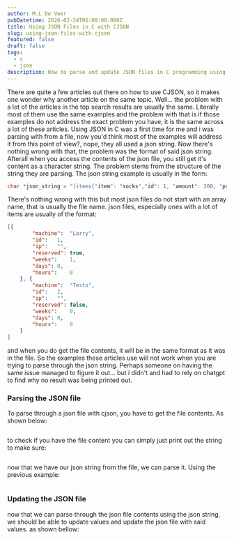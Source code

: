 ```yaml
---
author: M.L De Veer
pubDatetime: 2026-02-24T06:00:00.000Z
title: Using JSON Files in C with CJSON 
slug: using-json-files-with-cjson
featured: false
draft: false
tags:
  - c
  - json
description: How to parse and update JSON files in C programming using CJSON.
---
```


There are quite a few articles out there on how to use CJSON, so it makes one wonder why another article on the same topic. Well... the problem with a lot of the articles in the top search results are usually the same. Literally most of them use the same examples and the problem with that is if those examples do not address the exact problem you have, it is the same across a lot of these articles. Using JSON in C was a first time for me and i was parsing with from a file, now you'd think most of the examples will address it from this point of view?, nope, they all used a json string. Now there's nothing wrong with that, the problem was the format of said json string. Afterall when you access the contents of the json file, you still get it's content as a character string. The problem stems from the structure of the string they are parsing. The json string example is usually in the form:

```c
char *json_string = "[items{"item": "socks","id": 1, "amount": 200, "price": 10}, {"item": "socks","id": 1, "amount": 200, "price": 10}]";
```

There's nothing wrong with this but most json files do not start with an array name, that is usually the file name. json files, especially ones with a lot of items are usually of the format:

```json
[{
		"machine":	"Larry",
		"id":	1,
		"ip":	"",
		"reserved":	true,
		"weeks":	1,
		"days":	0,
		"hours":	0
	}, {
		"machine":	"Testo",
		"id":	2,
		"ip":	"",
		"reserved":	false,
		"weeks":	0,
		"days":	0,
		"hours":	0
	}
]
```

and when you do get the file contents, it will be in the same format as it was in the file. So the examples these articles use will not work when you are trying to parse through the json string. Perhaps someone on having the same issue managed to figure it out... but i didn't and had to rely on chatgpt to find why no result was being printed out.

### Parsing the JSON file

To parse through a json file with cjson, you have to get the file contents. As shown below:

```c

```

to check if you have the file content you can simply just print out the string to make sure:

```c
```

now that we have our json string from the file, we can parse it. Using the previous example:

```c
```

### Updating the JSON file

now that we can parse through the json file contents using the json string, we should be able to update values and update the json file with said values. as shown bellow:

```c
```

